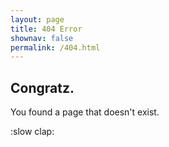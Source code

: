 ```yaml
---
layout: page
title: 404 Error
shownav: false
permalink: /404.html
---
```


## Congratz.

You found a page that doesn't exist.

:slow clap: